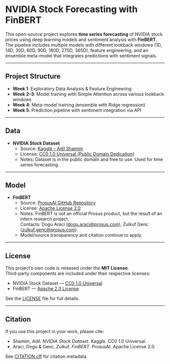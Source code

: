 # NVIDIA Stock Forecasting with FinBERT

This open-source project explores **time series forecasting** of NVIDIA stock prices using deep learning models and sentiment analysis with **FinBERT**.  
The pipeline includes multiple models with different lookback windows (1D, 14D, 30D, 60D, 90D, 180D, 270D, 365D), feature engineering, and an ensemble meta-model that integrates predictions with sentiment signals.

---

## Project Structure

- **Week 1**: Exploratory Data Analysis & Feature Engineering
- **Week 2–3**: Model training with Simple Attention across various lookback windows
- **Week 4**: Meta-model training (ensemble with Ridge regression)
- **Week 5**: Prediction pipeline with sentiment integration via API

---

## Data

- **NVIDIA Stock Dataset**  
  - Source: [Kaggle – Adil Shamim](https://www.kaggle.com/datasets/adilshamim/nvidia-stock-dataset)  
  - License: [CC0 1.0 Universal (Public Domain Dedication)](https://creativecommons.org/publicdomain/zero/1.0/)  
  - Notes: Dataset is in the public domain and free to use. Used for time series forecasting.  

---

## Model

- **FinBERT**  
  - Source: [ProsusAI GitHub Repository](https://github.com/ProsusAI/finBERT)  
  - License: [Apache License 2.0](https://www.apache.org/licenses/LICENSE-2.0)  
  - Notes: FinBERT is not an official Prosus product, but the result of an intern research project.  
    Contacts: Dogu Araci (dogu.araci@prosus.com), Zulkuf Genc (zulkuf.genc@prosus.com).  
  - Model/source transparency and citation continue to apply.  

---

## License

This project’s own code is released under the **MIT License**.  
Third-party components are included under their respective licenses:  

- NVIDIA Stock Dataset — [CC0 1.0 Universal](https://creativecommons.org/publicdomain/zero/1.0/)  
- FinBERT — [Apache 2.0 License](https://www.apache.org/licenses/LICENSE-2.0)  

See the [LICENSE](./LICENSE) file for full details.

---

## Citation

If you use this project in your work, please cite:

- Shamim, Adil. *NVIDIA Stock Dataset*. Kaggle. CC0 1.0 Universal.  
- Araci, Dogu & Genc, Zulkuf. *FinBERT*. ProsusAI. Apache License 2.0.  

See [CITATION.cff](./CITATION.cff) for citation metadata.